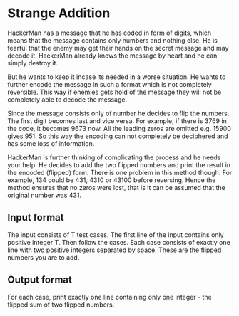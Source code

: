 # Strange Addition

HackerMan has a message that he has coded in form of digits, which means that the message contains only numbers and nothing else. He is fearful that the enemy may get their hands on the secret message and may decode it. HackerMan already knows the message by heart and he can simply destroy it.

But he wants to keep it incase its needed in a worse situation. He wants to further encode the message in such a format which is not completely reversible. This way if enemies gets hold of the message they will not be completely able to decode the message.

Since the message consists only of number he decides to flip the numbers. The first digit becomes last and vice versa. For example, if there is 3769 in the code, it becomes 9673 now. All the leading zeros are omitted e.g. 15900 gives 951. So this way the encoding can not completely be deciphered and has some loss of information.

HackerMan is further thinking of complicating the process and he needs your help. He decides to add the two flipped numbers and print the result in the encoded (flipped) form. There is one problem in this method though. For example, 134 could be 431, 4310 or 43100 before reversing. Hence the method ensures that no zeros were lost, that is it can be assumed that the original number was 431.

## Input format

The input consists of T test cases. The first line of the input contains only positive integer T. Then follow the cases. Each case consists of exactly one line with two positive integers separated by space. These are the flipped numbers you are to add.

## Output format

For each case, print exactly one line containing only one integer - the flipped sum of two flipped numbers.
